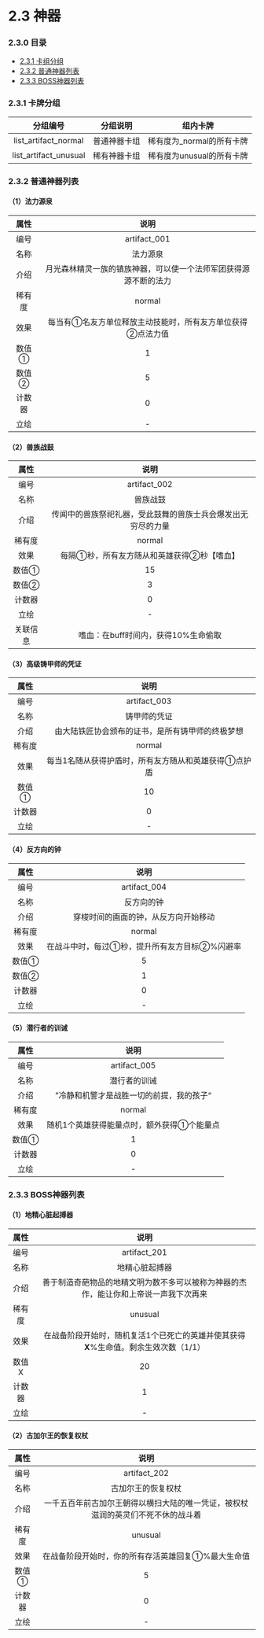 # 2.3 神器

### 2.3.0 目录

- [<div>2.3.1 卡组分组</div>](#231)
- [<div>2.3.2 普通神器列表</div>](#232)
- [<div>2.3.3 BOSS神器列表</div>](#233)

### 2.3.1 卡牌分组<div id="231">

|       分组编号        |   分组说明   |         组内卡牌          |
| :-------------------: | :----------: | :-----------------------: |
| list_artifact_normal  | 普通神器卡组 | 稀有度为_normal的所有卡牌 |
| list_artifact_unusual | 稀有神器卡组 | 稀有度为unusual的所有卡牌 |



### 2.3.2 普通神器列表<div id="232">

#### （1）法力源泉

|  属性  |                             说明                             |
| :----: | :----------------------------------------------------------: |
|  编号  |                         artifact_001                         |
|  名称  |                           法力源泉                           |
|  介绍  | 月光森林精灵一族的镇族神器，可以使一个法师军团获得源源不断的法力 |
| 稀有度 |                            normal                            |
|  效果  |  每当有①名友方单位释放主动技能时，所有友方单位获得②点法力值  |
| 数值①  |                              1                               |
| 数值②  |                              5                               |
| 计数器 |                              0                               |
|  立绘  |                              -                               |



#### （2）兽族战鼓

|   属性   |                             说明                             |
| :------: | :----------------------------------------------------------: |
|   编号   |                         artifact_002                         |
|   名称   |                           兽族战鼓                           |
|   介绍   | 传闻中的兽族祭祀礼器，受此鼓舞的兽族士兵会爆发出无穷尽的力量 |
|  稀有度  |                            normal                            |
|   效果   |          每隔①秒，所有友方随从和英雄获得②秒【嗜血】          |
|  数值①   |                              15                              |
|  数值②   |                              3                               |
|  计数器  |                              0                               |
|   立绘   |                              -                               |
| 关联信息 |             嗜血：在buff时间内，获得10%生命偷取              |



#### （3）高级铸甲师的凭证

|  属性  |                         说明                         |
| :----: | :--------------------------------------------------: |
|  编号  |                     artifact_003                     |
|  名称  |                     铸甲师的凭证                     |
|  介绍  |   由大陆铁匠协会颁布的证书，是所有铸甲师的终极梦想   |
| 稀有度 |                        normal                        |
|  效果  | 每当1名随从获得护盾时，所有友方随从和英雄获得①点护盾 |
| 数值①  |                          10                          |
| 计数器 |                          0                           |
|  立绘  |                          -                           |

#### 

#### （4）反方向的钟

|  属性  |                     说明                      |
| :----: | :-------------------------------------------: |
|  编号  |                 artifact_004                  |
|  名称  |                  反方向的钟                   |
|  介绍  |     穿梭时间的画面的钟，从反方向开始移动      |
| 稀有度 |                    normal                     |
|  效果  | 在战斗中时，每过①秒，提升所有友方目标②%闪避率 |
| 数值①  |                       5                       |
| 数值②  |                       1                       |
| 计数器 |                       0                       |
|  立绘  |                       -                       |

#### 

#### （5）潜行者的训诫

|  属性  |                    说明                    |
| :----: | :----------------------------------------: |
|  编号  |                artifact_005                |
|  名称  |                潜行者的训诫                |
|  介绍  |  ”冷静和机警才是战胜一切的前提，我的孩子“  |
| 稀有度 |                   normal                   |
|  效果  | 随机1个英雄获得能量点时，额外获得①个能量点 |
| 数值①  |                     1                      |
| 计数器 |                     0                      |
|  立绘  |                     -                      |





### 2.3.3 BOSS神器列表<div id="233">

#### （1）地精心脏起搏器

|  属性  |                             说明                             |
| :----: | :----------------------------------------------------------: |
|  编号  |                         artifact_201                         |
|  名称  |                        地精心脏起搏器                        |
|  介绍  | 善于制造奇葩物品的地精文明为数不多可以被称为神器的杰作，能让你和上帝说一声我下次再来 |
| 稀有度 |                           unusual                            |
|  效果  | 在战备阶段开始时，随机复活1个已死亡的英雄并使其获得**X**%生命值。剩余生效次数（1/1） |
| 数值X  |                              20                              |
| 计数器 |                              1                               |
|  立绘  |                              -                               |



#### （2）古加尔王的恢复权杖

|  属性  |                             说明                             |
| :----: | :----------------------------------------------------------: |
|  编号  |                         artifact_202                         |
|  名称  |                      古加尔王的恢复权杖                      |
|  介绍  | 一千五百年前古加尔王朝得以横扫大陆的唯一凭证，被权杖滋润的英灵们不死不休的战斗着 |
| 稀有度 |                           unusual                            |
|  效果  |      在战备阶段开始时，你的所有存活英雄回复①%最大生命值      |
| 数值①  |                              5                               |
| 计数器 |                              0                               |
|  立绘  |                              -                               |






